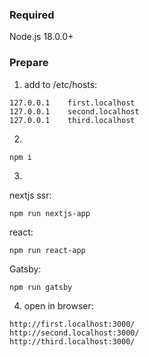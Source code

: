 ### Required
Node.js 18.0.0+

### Prepare

1. add to /etc/hosts:

```
127.0.0.1    first.localhost
127.0.0.1    second.localhost
127.0.0.1    third.localhost
```

2. 
```
npm i
```

3. 
nextjs ssr:
```
npm run nextjs-app
```

react:
```
npm run react-app
```

Gatsby:
```
npm run gatsby
```

4. open in browser: 
```
http://first.localhost:3000/
http://second.localhost:3000/
http://third.localhost:3000/
```